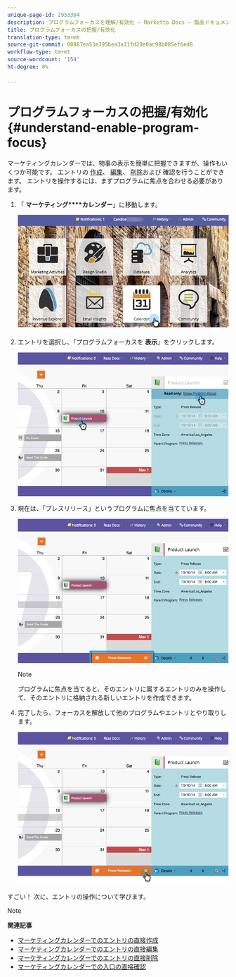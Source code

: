 ```yaml
---
unique-page-id: 2953364
description: プログラムフォーカスを理解/有効化 — Marketto Docs — 製品ドキュメント
title: プログラムフォーカスの把握/有効化
translation-type: tm+mt
source-git-commit: 00887ea53e395bea3a11fd28e0ac98b085ef6ed8
workflow-type: tm+mt
source-wordcount: '154'
ht-degree: 0%

---
```



# プログラムフォーカスの把握/有効化 {#understand-enable-program-focus}

マーケティングカレンダーでは、物事の表示を簡単に把握できますが、操作もいくつか可能です。 エントリの [作成](../../../../product-docs/core-marketo-concepts/marketing-calendar/working-with-the-calendar/create-entries-directly-in-the-marketing-calendar.md)、 [編集](../../../../product-docs/core-marketo-concepts/marketing-calendar/working-with-the-calendar/edit-entries-directly-in-the-marketing-calendar.md)、 [削除](../../../../product-docs/core-marketo-concepts/marketing-calendar/working-with-the-calendar/delete-entries-directly-in-the-marketing-calendar.md)および [](../../../../product-docs/core-marketo-concepts/marketing-calendar/working-with-the-calendar/confirm-entries-directly-in-the-marketing-calendar.md) 確認を行うことができます。 エントリを操作するには、まずプログラムに焦点を合わせる必要があります。

1. 「 **マーケティング****カレンダー**」に移動します。

   ![](assets/2017-05-10-15-30-47-1.png)

1. エントリを選択し、「プログラムフォーカスを **表示**」をクリックします。

   ![](assets/image2014-10-20-13-3a24-3a3.png)

1. 現在は、「プレスリリース」というプログラムに焦点を当てています。

   ![](assets/image2014-10-20-13-3a24-3a15.png)

   >[!NOTE]
   >
   >プログラムに焦点を当てると、そのエントリに属するエントリのみを操作して、そのエントリに格納される新しいエントリを作成できます。

1. 完了したら、フォーカスを解放して他のプログラムやエントリとやり取りします。

   ![](assets/image2014-10-20-13-3a24-3a24.png)

すごい！ 次に、エントリの操作について学びます。

>[!NOTE]
>
>**関連記事**
>
>* [マーケティングカレンダーでのエントリの直接作成](../../../../product-docs/core-marketo-concepts/marketing-calendar/working-with-the-calendar/create-entries-directly-in-the-marketing-calendar.md)
>* [マーケティングカレンダーでのエントリの直接編集](../../../../product-docs/core-marketo-concepts/marketing-calendar/working-with-the-calendar/edit-entries-directly-in-the-marketing-calendar.md)
>* [マーケティングカレンダーでのエントリの直接削除](../../../../product-docs/core-marketo-concepts/marketing-calendar/working-with-the-calendar/delete-entries-directly-in-the-marketing-calendar.md)
>* [マーケティングカレンダーでの入口の直接確認](../../../../product-docs/core-marketo-concepts/marketing-calendar/working-with-the-calendar/confirm-entries-directly-in-the-marketing-calendar.md)

>



